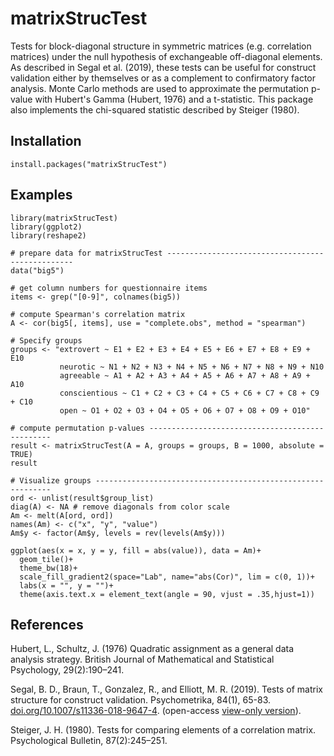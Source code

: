 # matrixStrucTest

Tests for block-diagonal structure in symmetric matrices (e.g. correlation matrices) under the null hypothesis of exchangeable off-diagonal elements. As described in Segal et al. (2019), these tests can be useful for construct validation either by themselves or as a complement to confirmatory factor analysis. Monte Carlo methods are used to approximate the permutation p-value with Hubert's Gamma (Hubert, 1976) and a t-statistic. This package also implements the chi-squared statistic described by Steiger (1980).

## Installation

```{r}
install.packages("matrixStrucTest")
```

## Examples

```{r}
library(matrixStrucTest)
library(ggplot2)
library(reshape2)
     
# prepare data for matrixStrucTest -------------------------------------------------
data("big5")

# get column numbers for questionnaire items
items <- grep("[0-9]", colnames(big5))

# compute Spearman's correlation matrix
A <- cor(big5[, items], use = "complete.obs", method = "spearman")

# Specify groups
groups <- "extrovert ~ E1 + E2 + E3 + E4 + E5 + E6 + E7 + E8 + E9 + E10
           neurotic ~ N1 + N2 + N3 + N4 + N5 + N6 + N7 + N8 + N9 + N10
           agreeable ~ A1 + A2 + A3 + A4 + A5 + A6 + A7 + A8 + A9 + A10
           conscientious ~ C1 + C2 + C3 + C4 + C5 + C6 + C7 + C8 + C9 + C10
           open ~ O1 + O2 + O3 + O4 + O5 + O6 + O7 + O8 + O9 + O10"
     
# compute permutation p-values ------------------------------------------------
result <- matrixStrucTest(A = A, groups = groups, B = 1000, absolute = TRUE)
result

# Visualize groups ------------------------------------------------------------
ord <- unlist(result$group_list)
diag(A) <- NA # remove diagonals from color scale
Am <- melt(A[ord, ord])
names(Am) <- c("x", "y", "value")
Am$y <- factor(Am$y, levels = rev(levels(Am$y)))

ggplot(aes(x = x, y = y, fill = abs(value)), data = Am)+
  geom_tile()+
  theme_bw(18)+
  scale_fill_gradient2(space="Lab", name="abs(Cor)", lim = c(0, 1))+
  labs(x = "", y = "")+
  theme(axis.text.x = element_text(angle = 90, vjust = .35,hjust=1))
```

## References

Hubert, L., Schultz, J. (1976) Quadratic assignment as a general data analysis strategy. British Journal of Mathematical and Statistical Psychology, 29(2):190–241.

Segal, B. D., Braun, T., Gonzalez, R., and Elliott, M. R. (2019). Tests of matrix structure for construct validation. Psychometrika, 84(1), 65-83. [doi.org/10.1007/s11336-018-9647-4](https://doi.org/10.1007/s11336-018-9647-4). (open-access [view-only version](https://rdcu.be/bb49z)).

Steiger, J. H. (1980). Tests for comparing elements of a correlation matrix. Psychological Bulletin, 87(2):245–251.
